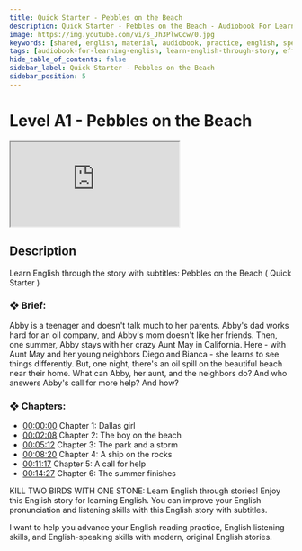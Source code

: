 ```yaml
---
title: Quick Starter - Pebbles on the Beach
description: Quick Starter - Pebbles on the Beach - Audiobook For Learning English
image: https://img.youtube.com/vi/s_Jh3PlwCcw/0.jpg
keywords: [shared, english, material, audiobook, practice, english, speaking]
tags: [audiobook-for-learning-english, learn-english-through-story, effortless-english, practice-english-speaking]
hide_table_of_contents: false
sidebar_label: Quick Starter - Pebbles on the Beach
sidebar_position: 5
---
```


# Level A1 - Pebbles on the Beach

<div class="video-container">
<iframe src="https://www.youtube.com/embed/s_Jh3PlwCcw?controls=0" title="YouTube video player"></iframe>
<a href="https://www.youtube.com/watch?list=PL___7gkXqjbz33ARbWJmca56t1GG0qX0U&v=s_Jh3PlwCcw" target="_blank"></a>
</div>

## Description

Learn English through the story with subtitles: Pebbles on the Beach ( Quick Starter )

### ❖ Brief:

Abby is a teenager and doesn't talk much to her parents. Abby's dad works hard for an oil company, and Abby's mom doesn't like her friends. Then, one summer, Abby stays with her crazy Aunt May in California. Here - with Aunt May and her young neighbors Diego and Bianca - she learns to see things differently. But, one night, there's an oil spill on the beautiful beach near their home. What can Abby, her aunt, and the neighbors do? And who answers Abby's call for more help? And how?

### ❖ Chapters:
- [00:00:00](https://www.youtube.com/watch?list=PL___7gkXqjbz33ARbWJmca56t1GG0qX0U&v=s_Jh3PlwCcw&t=0s) Chapter 1: Dallas girl
- [00:02:08](https://www.youtube.com/watch?list=PL___7gkXqjbz33ARbWJmca56t1GG0qX0U&v=s_Jh3PlwCcw&t=128s) Chapter 2: The boy on the beach
- [00:05:12](https://www.youtube.com/watch?list=PL___7gkXqjbz33ARbWJmca56t1GG0qX0U&v=s_Jh3PlwCcw&t=312s) Chapter 3: The park and a storm
- [00:08:20](https://www.youtube.com/watch?list=PL___7gkXqjbz33ARbWJmca56t1GG0qX0U&v=s_Jh3PlwCcw&t=500s) Chapter 4: A ship on the rocks
- [00:11:17](https://www.youtube.com/watch?list=PL___7gkXqjbz33ARbWJmca56t1GG0qX0U&v=s_Jh3PlwCcw&t=677s) Chapter 5: A call for help
- [00:14:27](https://www.youtube.com/watch?list=PL___7gkXqjbz33ARbWJmca56t1GG0qX0U&v=s_Jh3PlwCcw&t=867s) Chapter 6: The summer finishes

KILL TWO BIRDS WITH ONE STONE: Learn English through stories! Enjoy this English story for learning English. You can improve your English pronunciation and listening skills with this English story with subtitles.

I want to help you advance your English reading practice, English listening skills, and English-speaking skills with modern, original English stories.